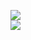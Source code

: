 [![](https://img.shields.io/badge/Made%20With-Github%20Spray-lightgrey.svg?style=for-the-badge&logo=github)](https://github.com/Annihil/github-spray#29814)  
[![](https://i.imgur.com/2DrTn0Z.gif)](https://github.com/Annihil/github-spray)